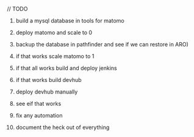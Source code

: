 //  TODO 
1. build a mysql database in tools for matomo
2. deploy matomo and scale to 0
1. backup the database in pathfinder and see if we can restore in ARO)
3. if that works scale matomo to 1 

4. if that all works build and deploy jenkins
5. if that works build devhub
6. deploy devhub manually
7. see eif that works
8. fix any automation

9. document the heck out of everything